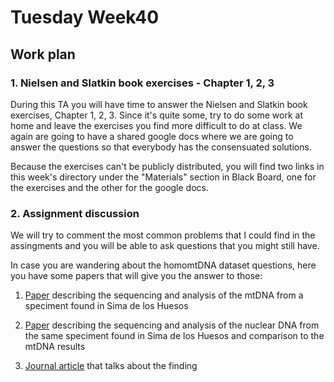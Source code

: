 # Tuesday Week40

## Work plan

### 1. Nielsen and Slatkin book exercises - Chapter 1, 2, 3

During this TA you will have time to answer the Nielsen and Slatkin book exercises, Chapter 1, 2, 3. Since it's quite some, try to do some work at home and leave the exercises you find more difficult to do at class. We again are going to have a shared google docs where we are going to answer the questions so that everybody has the consensuated solutions. 

Because the exercises can't be publicly distributed, you will find two links in this week's directory under the "Materials" section in Black Board, one for the exercises and the other for the google docs.

### 2. Assignment discussion

We will try to comment the most common problems that I could find in the assingments and you will be able to ask questions that you might still have.

In case you are wandering about the homomtDNA dataset questions, here you have some papers that will give you the answer to those:

1. [Paper](https://www.nature.com/articles/nature12788) describing the sequencing and analysis of the mtDNA from a speciment found in Sima de los Huesos

2. [Paper](https://www.nature.com/articles/nature12788) describing the sequencing and analysis of the nuclear DNA from the same speciment found in Sima de los Huesos and comparison to the mtDNA results

3. [Journal article](https://www.theguardian.com/science/2017/jul/18/did-human-women-contribute-to-neanderthal-genomes-over-200000-years-ago) that talks about the finding

